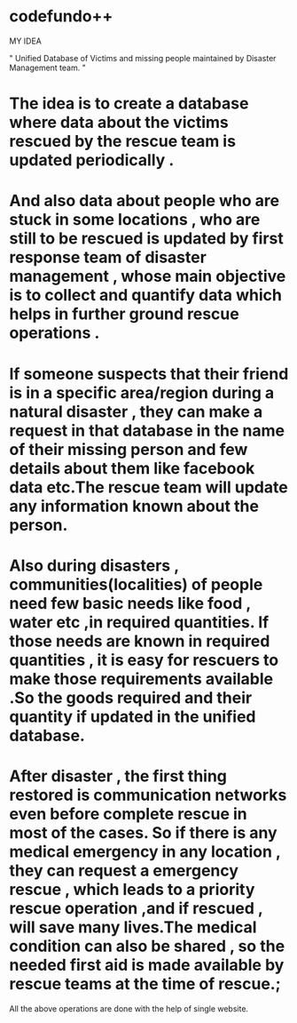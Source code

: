 # codefundo++

MY IDEA

" Unified Database of Victims and missing people maintained by Disaster Management team. "

# The idea is to create a database where data about the victims  rescued by the rescue team  is updated periodically .
# And also data about people who are stuck in some locations , who are still to be rescued is updated by first response team of disaster management , whose main objective is to collect and quantify data which helps in  further ground rescue operations .

# If someone suspects that their friend is in a specific area/region during a natural disaster , they can make a request in that database in the name of their missing person and few details about them like facebook data etc.The rescue team will update any information known  about the person. 

# Also during disasters , communities(localities) of people need few basic needs like food , water etc ,in required quantities. If those needs are  known in required quantities , it is easy for rescuers to make those requirements available .So the goods required and their quantity if updated in the unified database.

# After disaster , the first thing restored is communication networks even before complete rescue in most of the cases. So if there is any medical emergency in any location , they can request a emergency rescue , which leads to a priority rescue operation ,and if rescued , will save many lives.The medical condition can also be shared , so the needed  first aid is made available by rescue teams at the time of rescue.;

All the above operations are done with the help of single website.
